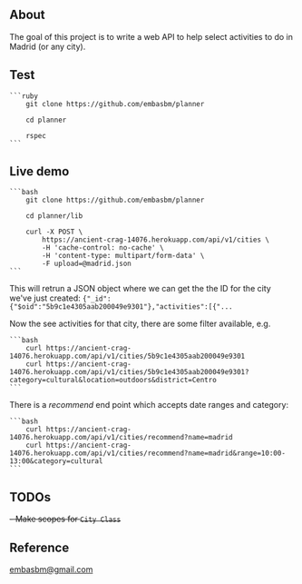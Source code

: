 ## About

The goal of this project is to write a web API to help select activities to do in Madrid (or any city).

## Test

    ```ruby
        git clone https://github.com/embasbm/planner

        cd planner

        rspec
    ```

## Live demo

    ```bash
        git clone https://github.com/embasbm/planner

        cd planner/lib

        curl -X POST \
            https://ancient-crag-14076.herokuapp.com/api/v1/cities \
            -H 'cache-control: no-cache' \
            -H 'content-type: multipart/form-data' \
            -F upload=@madrid.json
    ```
This will retrun a JSON object where we can get the the ID for the city we've just created: `{"_id":{"$oid":"5b9c1e4305aab200049e9301"},"activities":[{"...`

Now the see activities for that city, there are some filter available, e.g.

    ```bash
        curl https://ancient-crag-14076.herokuapp.com/api/v1/cities/5b9c1e4305aab200049e9301
        curl https://ancient-crag-14076.herokuapp.com/api/v1/cities/5b9c1e4305aab200049e9301?category=cultural&location=outdoors&district=Centro
    ```

There is a *recommend* end point which accepts date ranges and category:

    ```bash
        curl https://ancient-crag-14076.herokuapp.com/api/v1/cities/recommend?name=madrid
        curl https://ancient-crag-14076.herokuapp.com/api/v1/cities/recommend?name=madrid&range=10:00-13:00&category=cultural
    ```
## TODOs

~~- Make scopes for ```City Class```~~

## Reference
embasbm@gmail.com
